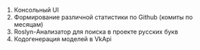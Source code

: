 1. Консольный UI
2. Формирование различной статистики по Github (комиты по месяцам)
3. Roslyn-Анализатор для поиска в проекте русских букв
4. Кодогенерация моделей в VkApi
